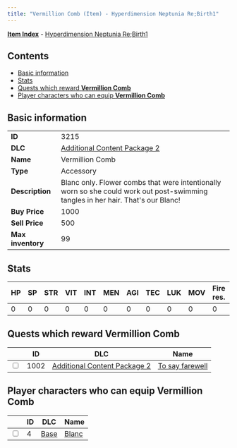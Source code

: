 ```yaml
---
title: "Vermillion Comb (Item) - Hyperdimension Neptunia Re;Birth1"
---
```


[**Item Index**](/neptunia/rb1/item/index.html) - [Hyperdimension Neptunia Re;Birth1](/neptunia/rb1)

## Contents

- [Basic information](#basic-information)
- [Stats](#stats)
- [Quests which reward **Vermillion Comb**](#quests-which-reward-vermillion-comb)
- [Player characters who can equip **Vermillion Comb**](#player-characters-who-can-equip-vermillion-comb)

## Basic information

|   |   |
| -- | -- |
| **ID** | 3215 |
| **DLC** | [Additional Content Package 2](/neptunia/rb1/dlc/11-pack2.html) |
| **Name** | Vermillion Comb |
| **Type** | Accessory |
| **Description** | Blanc only. Flower combs that were intentionally worn so she could work out post-swimming tangles in her hair. That's our Blanc! |
| **Buy Price** | 1000 |
| **Sell Price** | 500 |
| **Max inventory** | 99 |

## Stats

| HP | SP | STR | VIT | INT | MEN | AGI | TEC | LUK | MOV | Fire res. | Ice res. | Wind res. | Lightning res. |
| -- | -- | --- | --- | --- | --- | --- | --- | --- | --- | --------- | -------- | --------- | -------------- |
| 0 | 0 | 0 | 0 | 0 | 0 | 0 | 0 | 0 | 0 | 0 | 0 | 0 | 10 |

## Quests which reward **Vermillion Comb**

|    | ID | DLC | Name |
| -- | -- | --- | ---- |
| <input type="checkbox" id="rb1-quest-11-1002" class="trackbox" /> | 1002 | [Additional Content Package 2](/neptunia/rb1/dlc/11-pack2.html) | [To say farewell](/neptunia/rb1/quest/11-1002-to-say-farewell.html) |

## Player characters who can equip **Vermillion Comb**

|    | ID | DLC | Name |
| -- | -- | --- | ---- |
| <input type="checkbox" id="rb1-player-1-4" class="trackbox" /> | 4 | [Base](/neptunia/rb1/dlc/1-base.html) | [Blanc](/neptunia/rb1/player/1-4-blanc.html) |